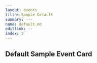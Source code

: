 ```yaml
---
layout: events
title: Sample Default
summary: ---
name: default.md
editlink: --
index: 3
---
```


## Default Sample Event Card